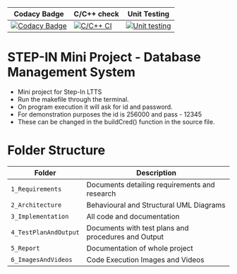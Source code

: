 |Codacy Badge|C/C++ check|Unit Testing|
|------------|-----------|------------|
[![Codacy Badge](https://app.codacy.com/project/badge/Grade/fa711d27d4924a179709c94dc16dc45d)](https://www.codacy.com/gh/sandhya0711/m1project/dashboard?utm_source=github.com&amp;utm_medium=referral&amp;utm_content=sandhya0711/m1project&amp;utm_campaign=Badge_Grade)|[![C/C++ CI](https://github.com/sandhya0711/m1project/actions/workflows/c-build.yml/badge.svg)](https://github.com/sandhya0711/m1project/actions/workflows/c-build.yml)|[![Unit testing](https://github.com/sandhya0711/m1project/actions/workflows/unit-test.yml/badge.svg)](https://github.com/sandhya0711/m1project/actions/workflows/unit-test.yml)
# STEP-IN Mini Project - Database Management System



* Mini project for Step-In LTTS
* Run the makefile through the terminal.
* On program execution it will ask for id and password. 
* For demonstration purposes the id is 256000 and pass - 12345
* These can be changed in the buildCred() function in the source file.

# Folder Structure

|Folder|Description|
|---|---|
|`1_Requirements`| Documents detailing requirements and research |
|`2_Architecture`|Behavioural and Structural UML Diagrams|
|`3_Implementation`|All code and documentation|
|`4_TestPlanAndOutput`|Documents with test plans and procedures and Output|
|`5_Report`|Documentation of whole project|
|`6_ImagesAndVideos`|Code Execution Images and Videos|


